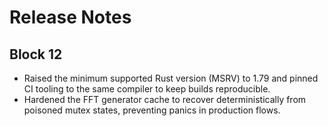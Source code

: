 # Release Notes

## Block 12

- Raised the minimum supported Rust version (MSRV) to 1.79 and pinned CI tooling to the same compiler to keep builds reproducible.
- Hardened the FFT generator cache to recover deterministically from poisoned mutex states, preventing panics in production flows.

